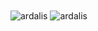 <img align="center" src="https://github-readme-stats.vercel.app/api?username=Matteo-stefaa&show_icons=true&theme=radical&count_private=true" alt="ardalis" />
<img align="center" src="https://github-readme-stats.vercel.app/api/top-langs/?username=Matteo-stefaa&layout=compact&hide=html&theme=dark" alt="ardalis" />
